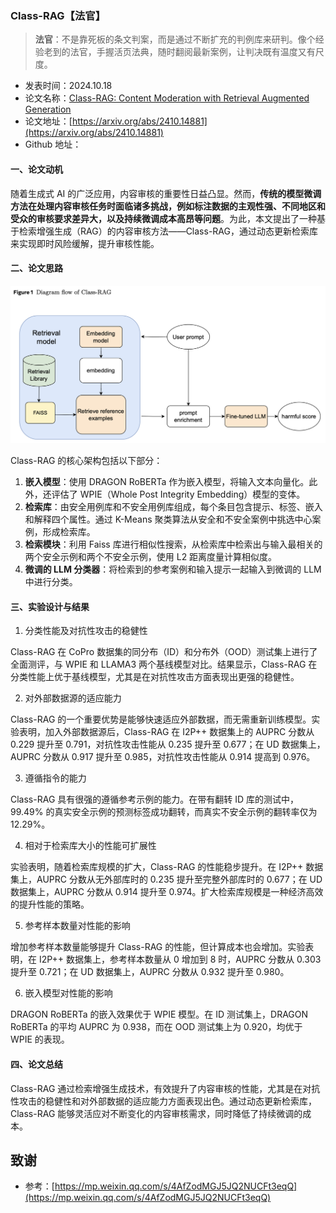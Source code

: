 ### Class-RAG【法官】
> **法官**：不是靠死板的条文判案，而是通过不断扩充的判例库来研判。像个经验老到的法官，手握活页法典，随时翻阅最新案例，让判决既有温度又有尺度。
>

* 发表时间：2024.10.18
* 论文名称：[Class-RAG: Content Moderation with Retrieval Augmented Generation](https://arxiv.org/abs/2410.14881)
* 论文地址：[https://arxiv.org/abs/2410.14881](https://arxiv.org/abs/2410.14881)
* Github 地址：

#### 一、论文动机

随着生成式 AI 的广泛应用，内容审核的重要性日益凸显。然而，**传统的模型微调方法在处理内容审核任务时面临诸多挑战，例如标注数据的主观性强、不同地区和受众的审核要求差异大，以及持续微调成本高昂等问题**。为此，本文提出了一种基于检索增强生成（RAG）的内容审核方法——Class-RAG，通过动态更新检索库来实现即时风险缓解，提升审核性能。

#### 二、论文思路

![](20241018_Class-RAG/img/v2-5ab696f0b8cd741d5d7e6f3d06880202_1440w.png)

Class-RAG 的核心架构包括以下部分：

1. **嵌入模型**：使用 DRAGON RoBERTa 作为嵌入模型，将输入文本向量化。此外，还评估了 WPIE（Whole Post Integrity Embedding）模型的变体。
2. **检索库**：由安全用例库和不安全用例库组成，每个条目包含提示、标签、嵌入和解释四个属性。通过 K-Means 聚类算法从安全和不安全案例中挑选中心案例，形成检索库。
3. **检索模块**：利用 Faiss 库进行相似性搜索，从检索库中检索出与输入最相关的两个安全示例和两个不安全示例，使用 L2 距离度量计算相似度。
4. **微调的 LLM 分类器**：将检索到的参考案例和输入提示一起输入到微调的 LLM 中进行分类。

#### 三、实验设计与结果

1. 分类性能及对抗性攻击的稳健性

Class-RAG 在 CoPro 数据集的同分布（ID）和分布外（OOD）测试集上进行了全面测评，与 WPIE 和 LLAMA3 两个基线模型对比。结果显示，Class-RAG 在分类性能上优于基线模型，尤其是在对抗性攻击方面表现出更强的稳健性。

2. 对外部数据源的适应能力

Class-RAG 的一个重要优势是能够快速适应外部数据，而无需重新训练模型。实验表明，加入外部数据源后，Class-RAG 在 I2P++ 数据集上的 AUPRC 分数从 0.229 提升至 0.791，对抗性攻击性能从 0.235 提升至 0.677；在 UD 数据集上，AUPRC 分数从 0.917 提升至 0.985，对抗性攻击性能从 0.914 提高到 0.976。

3. 遵循指令的能力

Class-RAG 具有很强的遵循参考示例的能力。在带有翻转 ID 库的测试中，99.49% 的真实安全示例的预测标签成功翻转，而真实不安全示例的翻转率仅为 12.29%。

4. 相对于检索库大小的性能可扩展性

实验表明，随着检索库规模的扩大，Class-RAG 的性能稳步提升。在 I2P++ 数据集上，AUPRC 分数从无外部库时的 0.235 提升至完整外部库时的 0.677；在 UD 数据集上，AUPRC 分数从 0.914 提升至 0.974。扩大检索库规模是一种经济高效的提升性能的策略。

5. 参考样本数量对性能的影响

增加参考样本数量能够提升 Class-RAG 的性能，但计算成本也会增加。实验表明，在 I2P++ 数据集上，参考样本数量从 0 增加到 8 时，AUPRC 分数从 0.303 提升至 0.721；在 UD 数据集上，AUPRC 分数从 0.932 提升至 0.980。

6. 嵌入模型对性能的影响

DRAGON RoBERTa 的嵌入效果优于 WPIE 模型。在 ID 测试集上，DRAGON RoBERTa 的平均 AUPRC 为 0.938，而在 OOD 测试集上为 0.920，均优于 WPIE 的表现。

#### 四、论文总结

Class-RAG 通过检索增强生成技术，有效提升了内容审核的性能，尤其是在对抗性攻击的稳健性和对外部数据的适应能力方面表现出色。通过动态更新检索库，Class-RAG 能够灵活应对不断变化的内容审核需求，同时降低了持续微调的成本。


## 致谢

* 参考：[https://mp.weixin.qq.com/s/4AfZodMGJ5JQ2NUCFt3eqQ](https://mp.weixin.qq.com/s/4AfZodMGJ5JQ2NUCFt3eqQ)
